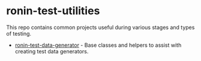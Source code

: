 # ronin-test-utilities

This repo contains common projects useful during various stages and types of testing.

* [ronin-test-data-generator](ronin-test-data-generator) - Base classes and helpers to assist with creating test data generators.


